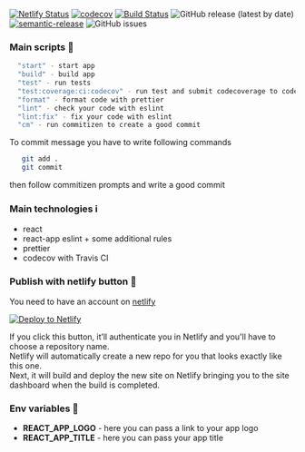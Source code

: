 [![Netlify Status](https://api.netlify.com/api/v1/badges/c364675b-0f09-4399-bd4c-c930e710e26e/deploy-status)](https://app.netlify.com/sites/cra-js/deploys)
[![codecov](https://codecov.io/gh/maximsan/cra-js/branch/main/graph/badge.svg?token=OGFOYAC3VK)](https://codecov.io/gh/maximsan/cra-js)
[![Build Status](https://travis-ci.com/maximsan/cra-js.svg?branch=main)](https://travis-ci.com/maximsan/cra-js)
![GitHub release (latest by date)](https://img.shields.io/github/v/release/maximsan/cra-js)
[![semantic-release](https://img.shields.io/badge/%20%20%F0%9F%93%A6%F0%9F%9A%80-semantic--release-e10079.svg)](https://github.com/semantic-release/semantic-release)
![GitHub issues](https://img.shields.io/github/issues/maximsan/cra-js)

### Main scripts 📄

```bash
  "start" - start app
  "build" - build app
  "test" - run tests
  "test:coverage:ci:codecov" - run test and submit codecoverage to codecov
  "format" - format code with prettier
  "lint" - check your code with eslint
  "lint:fix" - fix your code with eslint
  "cm" - run commitizen to create a good commit
```

To commit message you have to write following commands
```bash
   git add .
   git commit 
```
then follow commitizen prompts and write a good commit

### Main technologies ℹ️

- react
- react-app eslint + some additional rules
- prettier
- codecov with Travis CI

### Publish with netlify button 🚀

You need to have an account on [netlify](https://www.netlify.com/)

[![Deploy to Netlify](https://www.netlify.com/img/deploy/button.svg)](https://app.netlify.com/start/deploy?repository=https://github.com/maximsan/cra-js#REACT_APP_LOGO=https://live.staticflickr.com/65535/50695950941_526e15d2f1.jpg&REACT_APP_TITLE="React%20app")

If you click this button, it’ll authenticate you in Netlify and you'll have to choose a repository name. <br/>
Netlify will automatically create a new repo for you that looks exactly like this one. <br/>
Next, it will build and deploy the new site on Netlify bringing you to the site dashboard when the build is completed.

### Env variables 📝

 - **REACT_APP_LOGO** - here you can pass a link to your app logo
 - **REACT_APP_TITLE** - here you can pass your app title
